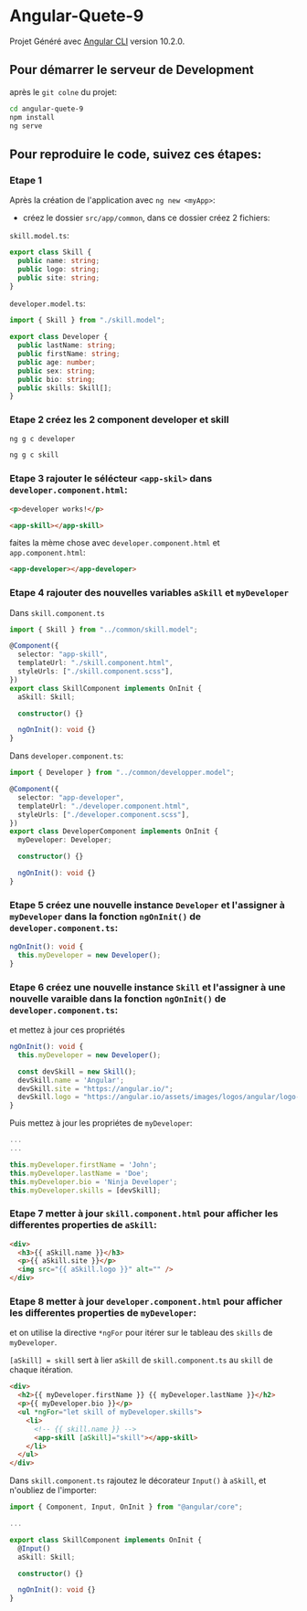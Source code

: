 # Angular-Quete-9

Projet Généré avec [Angular CLI](https://github.com/angular/angular-cli) version 10.2.0.

## Pour démarrer le serveur de Development

après le `git colne` du projet:

```sh
cd angular-quete-9
npm install
ng serve
```

## Pour reproduire le code, suivez ces étapes:

### Etape 1

Après la création de l'application avec `ng new <myApp>`:

- créez le dossier `src/app/common`, dans ce dossier créez 2 fichiers:

`skill.model.ts`:

```ts
export class Skill {
  public name: string;
  public logo: string;
  public site: string;
}
```

`developer.model.ts`:

```ts
import { Skill } from "./skill.model";

export class Developer {
  public lastName: string;
  public firstName: string;
  public age: number;
  public sex: string;
  public bio: string;
  public skills: Skill[];
}
```

### Etape 2 créez les 2 component developer et skill

```sh
ng g c developer

ng g c skill
```

### Etape 3 rajouter le sélécteur `<app-skil>` dans `developer.component.html`:

```html
<p>developer works!</p>

<app-skill></app-skill>
```

faites la mème chose avec `developer.component.html` et `app.component.html`:

```html
<app-developer></app-developer>
```

### Etape 4 rajouter des nouvelles variables `aSkill` et `myDeveloper`

Dans `skill.component.ts`

```ts
import { Skill } from "../common/skill.model";

@Component({
  selector: "app-skill",
  templateUrl: "./skill.component.html",
  styleUrls: ["./skill.component.scss"],
})
export class SkillComponent implements OnInit {
  aSkill: Skill;

  constructor() {}

  ngOnInit(): void {}
}
```

Dans `developer.component.ts`:

```ts
import { Developer } from "../common/developper.model";

@Component({
  selector: "app-developer",
  templateUrl: "./developer.component.html",
  styleUrls: ["./developer.component.scss"],
})
export class DeveloperComponent implements OnInit {
  myDeveloper: Developer;

  constructor() {}

  ngOnInit(): void {}
}
```

### Etape 5 créez une nouvelle instance `Developer` et l'assigner à `myDeveloper` dans la fonction `ngOnInit()` de `developer.component.ts`:

```ts
ngOnInit(): void {
  this.myDeveloper = new Developer();
}
```

### Etape 6 créez une nouvelle instance `Skill` et l'assigner à une nouvelle varaible dans la fonction `ngOnInit()` de `developer.component.ts`:

et mettez à jour ces propriétés

```ts
ngOnInit(): void {
  this.myDeveloper = new Developer();

  const devSkill = new Skill();
  devSkill.name = 'Angular';
  devSkill.site = "https://angular.io/";
  devSkill.logo = "https://angular.io/assets/images/logos/angular/logo-nav@2x.png";
}
```

Puis mettez à jour les propriétes de `myDeveloper`:

```ts
...
...

this.myDeveloper.firstName = 'John';
this.myDeveloper.lastName = 'Doe';
this.myDeveloper.bio = 'Ninja Developer';
this.myDeveloper.skills = [devSkill];
```

### Etape 7 metter à jour `skill.component.html` pour afficher les differentes properties de `aSkill`:

```html
<div>
  <h3>{{ aSkill.name }}</h3>
  <p>{{ aSkill.site }}</p>
  <img src="{{ aSkill.logo }}" alt="" />
</div>
```

### Etape 8 metter à jour `developer.component.html` pour afficher les differentes properties de `myDeveloper`:

et on utilise la directive `*ngFor` pour itérer sur le tableau des `skills` de `myDeveloper`.

`[aSkill] = skill` sert à lier `aSkill` de `skill.component.ts` au `skill` de chaque itération.

```html
<div>
  <h2>{{ myDeveloper.firstName }} {{ myDeveloper.lastName }}</h2>
  <p>{{ myDeveloper.bio }}</p>
  <ul *ngFor="let skill of myDeveloper.skills">
    <li>
      <!-- {{ skill.name }} -->
      <app-skill [aSkill]="skill"></app-skill>
    </li>
  </ul>
</div>
```

Dans `skill.component.ts` rajoutez le décorateur `Input()` à `aSkill`, et n'oubliez de l'importer:

```ts
import { Component, Input, OnInit } from "@angular/core";

...

export class SkillComponent implements OnInit {
  @Input()
  aSkill: Skill;

  constructor() {}

  ngOnInit(): void {}
}
```
